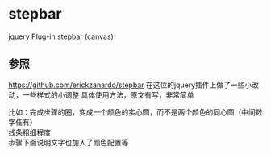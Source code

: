 # stepbar
jquery Plug-in stepbar (canvas)

## 参照
https://github.com/erickzanardo/stepbar
在这位的jquery插件上做了一些小改动，一些样式的小调整
具体使用方法，原文有写，非常简单

比如：完成步骤的圈，变成一个颜色的实心圆，而不是两个颜色的同心圆（中间数字任有）   
     线条粗细程度     
     步骤下面说明文字也加入了颜色配置等